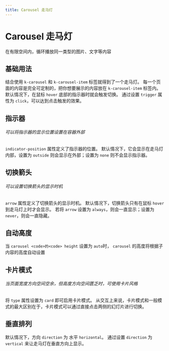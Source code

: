 ```yaml
---
title: Carousel 走马灯
---
```


# Carousel 走马灯

在有限空间内，循环播放同一类型的图片、文字等内容

## 基础用法

结合使用 `k-carousel` 和 `k-carousel-item` 标签就得到了一个走马灯。 每一个页面的内容是完全可定制的，把你想要展示的内容放在 `k-carousel-item` 标签内。 默认情况下，在鼠标 `hover` 底部的指示器时就会触发切换。 通过设置 `trigger` 属性为 `click`，可以达到点击触发的效果。

<preview path="./def.vue" />

## 指示器

###### 可以将指示器的显示位置设置在容器外部

`indicator-position` 属性定义了指示器的位置。 默认情况下，它会显示在走马灯内部，设置为 `outside` 则会显示在外部；设置为 `none` 则不会显示指示器。

<preview path="./indicatorCarousel.vue" />

## 切换箭头

###### 可以设置切换箭头的显示时机

`arrow` 属性定义了切换箭头的显示时机。 默认情况下，切换箭头只有在鼠标 `hover` 到走马灯上时才会显示。 若将 `arrow` 设置为 `always`，则会一直显示；设置为 `never`，则会一直隐藏。

<preview path="./switchCarousel.vue" />

## 自动高度

当 `carousel <code>的<code> height` 设置为 `auto`时， `carousel` 的高度将根据子内容的高度自动设置

<preview path="./automaticAltitude.vue" />

## 卡片模式

###### 当页面宽度方向空间空余，但高度方向空间匮乏时，可使用卡片风格

将 `type` 属性设置为 `card` 即可启用卡片模式。 从交互上来说，卡片模式和一般模式的最大区别在于，卡片模式可以通过直接点击两侧的幻灯片进行切换。

<preview path="./cardModeCarousel.vue" />

## 垂直排列

默认情况下，方向 `direction` 为 水平 `horizontal`。 通过设置 `direction` 为 `vertical` 来让走马灯在垂直方向上显示。

<preview path="./verticalCarousel.vue" />